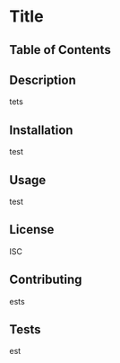 # Title

  ## Table of Contents
  
  ## Description
  tets
  
  ## Installation
  test
  
  ## Usage
  test
  
  ## License
  ISC
  
  ## Contributing
  ests
  
  ## Tests
  est